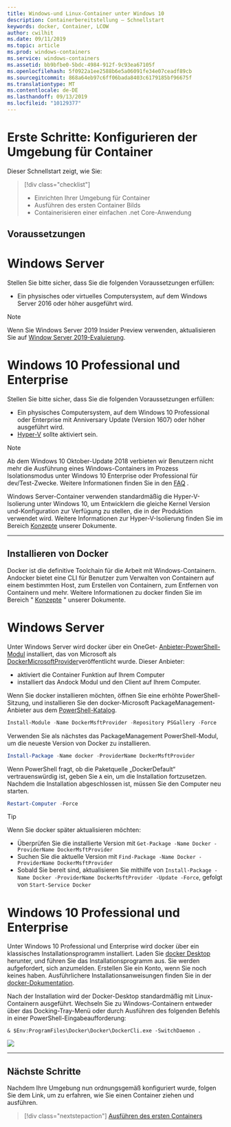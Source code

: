 ```yaml
---
title: Windows-und Linux-Container unter Windows 10
description: Containerbereitstellung – Schnellstart
keywords: docker, Container, LCOW
author: cwilhit
ms.date: 09/11/2019
ms.topic: article
ms.prod: windows-containers
ms.service: windows-containers
ms.assetid: bb9bfbe0-5bdc-4984-912f-9c93ea67105f
ms.openlocfilehash: 5f0922a1ee2588b6e5a06091fe34e07ceadf89cb
ms.sourcegitcommit: 868a64eb97c6ff06bada8403c6179185bf96675f
ms.translationtype: MT
ms.contentlocale: de-DE
ms.lasthandoff: 09/13/2019
ms.locfileid: "10129377"
---
```

# <a name="get-started-configure-your-environment-for-containers"></a>Erste Schritte: Konfigurieren der Umgebung für Container

Dieser Schnellstart zeigt, wie Sie:

> [!div class="checklist"]
> * Einrichten Ihrer Umgebung für Container
> * Ausführen des ersten Container Bilds
> * Containerisieren einer einfachen .net Core-Anwendung

## <a name="prerequisites"></a>Voraussetzungen

<!-- start tab view -->
# [<a name="windows-server"></a>Windows Server](#tab/Windows-Server)

Stellen Sie bitte sicher, dass Sie die folgenden Voraussetzungen erfüllen:

- Ein physisches oder virtuelles Computersystem, auf dem Windows Server 2016 oder höher ausgeführt wird.

> [!NOTE]
> Wenn Sie Windows Server 2019 Insider Preview verwenden, aktualisieren Sie auf [Window Server 2019-Evaluierung](https://www.microsoft.com/evalcenter/evaluate-windows-server-2019 ).

# [<a name="windows-10-professional-and-enterprise"></a>Windows 10 Professional und Enterprise](#tab/Windows-10-Client)

Stellen Sie bitte sicher, dass Sie die folgenden Voraussetzungen erfüllen:

- Ein physisches Computersystem, auf dem Windows 10 Professional oder Enterprise mit Anniversary Update (Version 1607) oder höher ausgeführt wird.
- [Hyper-V](https://docs.microsoft.com/virtualization/hyper-v-on-windows/reference/hyper-v-requirements) sollte aktiviert sein.

> [!NOTE]
>  Ab dem Windows 10 Oktober-Update 2018 verbieten wir Benutzern nicht mehr die Ausführung eines Windows-Containers im Prozess Isolationsmodus unter Windows 10 Enterprise oder Professional für dev/Test-Zwecke. Weitere Informationen finden Sie in den [FAQ](../about/faq.md) . 
> 
> Windows Server-Container verwenden standardmäßig die Hyper-V-Isolierung unter Windows 10, um Entwicklern die gleiche Kernel Version und-Konfiguration zur Verfügung zu stellen, die in der Produktion verwendet wird. Weitere Informationen zur Hyper-V-Isolierung finden Sie im Bereich [Konzepte](../manage-containers/hyperv-container.md) unserer Dokumente.

---
<!-- stop tab view -->

## <a name="install-docker"></a>Installieren von Docker

Docker ist die definitive Toolchain für die Arbeit mit Windows-Containern. Andocker bietet eine CLI für Benutzer zum Verwalten von Containern auf einem bestimmten Host, zum Erstellen von Containern, zum Entfernen von Containern und mehr. Weitere Informationen zu docker finden Sie im Bereich " [Konzepte](../manage-containers/configure-docker-daemon.md) " unserer Dokumente.

<!-- start tab view -->
# [<a name="windows-server"></a>Windows Server](#tab/Windows-Server)

Unter Windows Server wird docker über ein OneGet- [Anbieter-PowerShell-Modul](https://github.com/oneget/oneget) installiert, das von Microsoft als [DockerMicrosoftProvider](https://github.com/OneGet/MicrosoftDockerProvider)veröffentlicht wurde. Dieser Anbieter:

- aktiviert die Container Funktion auf Ihrem Computer
- installiert das Andock Modul und den Client auf Ihrem Computer.

Wenn Sie docker installieren möchten, öffnen Sie eine erhöhte PowerShell-Sitzung, und installieren Sie den docker-Microsoft PackageManagement-Anbieter aus dem [PowerShell-Katalog](https://www.powershellgallery.com/packages/DockerMsftProvider).

```powershell
Install-Module -Name DockerMsftProvider -Repository PSGallery -Force
```

Verwenden Sie als nächstes das PackageManagement PowerShell-Modul, um die neueste Version von Docker zu installieren.

```powershell
Install-Package -Name docker -ProviderName DockerMsftProvider
```

Wenn PowerShell fragt, ob die Paketquelle „DockerDefault“ vertrauenswürdig ist, geben Sie `A` ein, um die Installation fortzusetzen. Nachdem die Installation abgeschlossen ist, müssen Sie den Computer neu starten.

```powershell
Restart-Computer -Force
```

> [!TIP]
> Wenn Sie docker später aktualisieren möchten:
>  - Überprüfen Sie die installierte Version mit `Get-Package -Name Docker -ProviderName DockerMsftProvider`
>  - Suchen Sie die aktuelle Version mit `Find-Package -Name Docker -ProviderName DockerMsftProvider`
>  - Sobald Sie bereit sind, aktualisieren Sie mithilfe von `Install-Package -Name Docker -ProviderName DockerMsftProvider -Update -Force`, gefolgt von `Start-Service Docker`

# [<a name="windows-10-professional-and-enterprise"></a>Windows 10 Professional und Enterprise](#tab/Windows-10-Client)

Unter Windows 10 Professional und Enterprise wird docker über ein klassisches Installationsprogramm installiert. Laden Sie [docker Desktop](https://store.docker.com/editions/community/docker-ce-desktop-windows) herunter, und führen Sie das Installationsprogramm aus. Sie werden aufgefordert, sich anzumelden. Erstellen Sie ein Konto, wenn Sie noch keines haben. Ausführlichere Installationsanweisungen finden Sie in der [docker-Dokumentation](https://docs.docker.com/docker-for-windows/install).

Nach der Installation wird der Docker-Desktop standardmäßig mit Linux-Containern ausgeführt. Wechseln Sie zu Windows-Containern entweder über das Docking-Tray-Menü oder durch Ausführen des folgenden Befehls in einer PowerShell-Eingabeaufforderung:

```console
& $Env:ProgramFiles\Docker\Docker\DockerCli.exe -SwitchDaemon .
```

![](./media/docker-for-win-switch.png)

---
<!-- stop tab view -->

## <a name="next-steps"></a>Nächste Schritte

Nachdem Ihre Umgebung nun ordnungsgemäß konfiguriert wurde, folgen Sie dem Link, um zu erfahren, wie Sie einen Container ziehen und ausführen.

> [!div class="nextstepaction"]
> [Ausführen des ersten Containers](./run-your-first-container.md)
